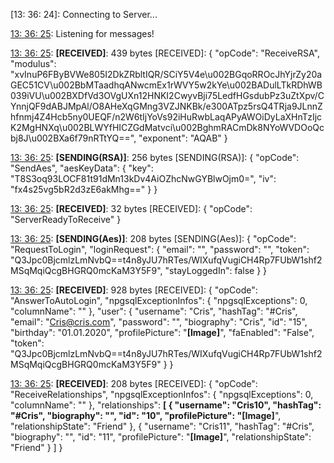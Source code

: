 [13: 36: 24]:
Connecting to Server...

[13: 36: 25]:
Connected!

[13: 36: 25]:
Listening for messages!

[13: 36: 25]:
**[RECEIVED]**: 439 bytes
[RECEIVED]: {
  "opCode": "ReceiveRSA",
  "modulus": "xvInuP6FByBVWe805I2DkZRbltIQR/SCiY5V4e\u002BGqoRROcJhYjrZy20aGEC51CV\u002BbMTaadhqANwcmEx1rWVY5w2kYe\u002BADulLTkRDhWB039iVU\u002BXDfVd3OVgUXn12HNKI2CwyvBji75LedfHGsdubPz3uZtXpv/CYnnjQF9dABJMpAl/O8AHeXqGMng3VZJNKBk/e300ATpz5rsQ4TRja9JLnnZhfnmj4Z4Hcb5ny0UEQF/n2W6tIjYoVs92iHuRwbLaqAPyAWOiDyLaXHnTzIjcK2MgHNXq\u002BLWYfHICZGdMatvci\u002BghmRACmDk8NYoWVDOoQcbj8J\u002BXa6f79nRTtYQ==",
  "exponent": "AQAB"
}

[13: 36: 25]:
**[SENDING(RSA)]**: 256 bytes
[SENDING(RSA)]: {
  "opCode": "SendAes",
  "aesKeyData": {
    "key": "T8S3oq93LOCF81t91dMn13kDv4AiOZhcNwGYBlwOjm0=",
    "iv": "fx4s25vg5bR2d3zE6akMhg=="
  }
}

[13: 36: 25]:
**[RECEIVED]**: 32 bytes
[RECEIVED]: {
  "opCode": "ServerReadyToReceive"
}

[13: 36: 25]:
**[SENDING(Aes)]**: 208 bytes
[SENDING(Aes)]: {
  "opCode": "RequestToLogin",
  "loginRequest": {
    "email": "",
    "password": "",
    "token": "Q3Jpc0BjcmlzLmNvbQ==t4n8yJU7hRTes/WIXufqVugiCH4Rp7FUbW1shf2MSqMqiQcgBHGRQ0mcKaM3Y5F9",
    "stayLoggedIn": false
  }
}

[13: 36: 25]:
**[RECEIVED]**: 928 bytes
[RECEIVED]: {
  "opCode": "AnswerToAutoLogin",
  "npgsqlExceptionInfos": {
    "npgsqlExceptions": 0,
    "columnName": ""
  },
  "user": {
    "username": "Cris",
    "hashTag": "#Cris",
    "email": "Cris@cris.com",
    "password": "",
    "biography": "Cris",
    "id": "15",
    "birthday": "01.01.2020",
    "profilePicture": "**[Image]**",
    "faEnabled": "False",
    "token": "Q3Jpc0BjcmlzLmNvbQ==t4n8yJU7hRTes/WIXufqVugiCH4Rp7FUbW1shf2MSqMqiQcgBHGRQ0mcKaM3Y5F9"
  }
}

[13: 36: 25]:
**[RECEIVED]**: 208 bytes
[RECEIVED]: {
  "opCode": "ReceiveRelationships",
  "npgsqlExceptionInfos": {
    "npgsqlExceptions": 0,
    "columnName": ""
  },
  "relationships": **[
    {
      "username": "Cris10",
      "hashTag": "#Cris",
      "biography": "",
      "id": "10",
      "profilePicture": "[Image]**",
      "relationshipState": "Friend"
    },
    {
      "username": "Cris11",
      "hashTag": "#Cris",
      "biography": "",
      "id": "11",
      "profilePicture": "**[Image]**",
      "relationshipState": "Friend"
    }
  ]
}

